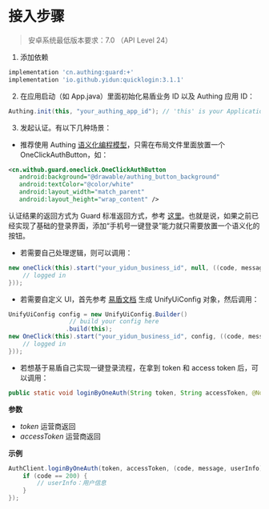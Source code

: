 # 接入步骤

> 安卓系统最低版本要求：7.0 （API Level 24）

1. 添加依赖

```groovy
implementation 'cn.authing:guard:+'
implementation 'io.github.yidun:quicklogin:3.1.1'
```

2. 在应用启动（如 App.java）里面初始化易盾业务 ID 以及 Authing 应用 ID：

```java
Authing.init(this, "your_authing_app_id"); // 'this' is your Application or initial activity
```

3. 发起认证。有以下几种场景：

* 推荐使用 Authing [语义化编程模型](./design.md)，只需在布局文件里面放置一个 OneClickAuthButton，如：

 ```xml
 <cn.withub.guard.oneclick.OneClickAuthButton
    android:background="@drawable/authing_button_background"
    android:textColor="@color/white"
    android:layout_width="match_parent"
    android:layout_height="wrap_content" />
 ```

认证结果的返回方式为 Guard 标准返回方式，参考 [这里](../index_zh.md)。也就是说，如果之前已经实现了基础的登录界面，添加“手机号一键登录”能力就只需要放置一个语义化的按钮。

* 若需要自己处理逻辑，则可以调用：

```java
new oneClick(this).start("your_yidun_business_id", null, ((code, message, userInfo) -> {
    // logged in
}));
```

* 若需要自定义 UI，首先参考 [易盾文档](https://gitee.com/netease_yidun/quickpass-android-demo) 生成 UnifyUiConfig 对象，然后调用：

```java
UnifyUiConfig config = new UnifyUiConfig.Builder()
                 // build your config here
                .build(this);
new OneClick(this).start("your_yidun_business_id", config, ((code, message, userInfo) -> {
    // logged in
}));
```

- 若想基于易盾自己实现一键登录流程，在拿到 token 和 access token 后，可以调用：

```java
public static void loginByOneAuth(String token, String accessToken, @NotNull AuthCallback<UserInfo> callback)
```

**参数**

- *token* 运营商返回
- *accessToken* 运营商返回

**示例**

```java
AuthClient.loginByOneAuth(token, accessToken, (code, message, userInfo)->{
    if (code == 200) {
        // userInfo：用户信息
    }
});
```

